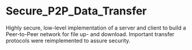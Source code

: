 # Secure_P2P_Data_Transfer
Highly secure, low-level implementation of a server and client to build a Peer-to-Peer network for file up- and download. Important transfer protocols were reimplemented to assure security.
